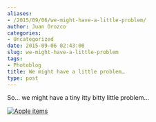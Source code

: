 ```yaml
---
aliases:
- /2015/09/06/we-might-have-a-little-problem/
author: Juan Orozco
categories:
- Uncategorized
date: 2015-09-06 02:43:00
slug: we-might-have-a-little-problem
tags:
- Photoblog
title: We might have a little problem…
type: post
---
```


So... we might have a tiny itty bitty little problem...

[<img src="https://i0.wp.com/m.juanorozco.com/photos/2015/09/we_might_have_a_problem.medium.jpg?w=580" alt="Apple items" data-recalc-dims="1" />][1]

[1]: https://i0.wp.com/m.juanorozco.com/photos/2015/09/we_might_have_a_problem.large.jpg